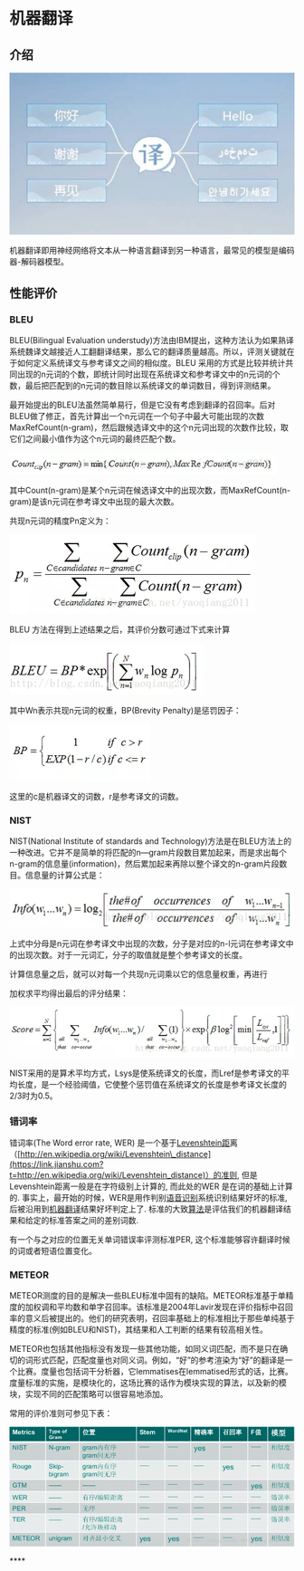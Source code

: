 # 机器翻译

## **介绍**

![](../../.gitbook/assets/image%20%2832%29.png)

机器翻译即用神经网络将文本从一种语言翻译到另一种语言，最常见的模型是编码器-解码器模型。

## 性能评价

### BLEU

BLEU\(Bilingual Evaluation understudy\)方法由IBM提出，这种方法认为如果熟译系统魏译文越接近人工翻翻译结果，那么它的翻译质量越高。所以，评测关键就在于如何定义系统译文与参考译文之间的相似度。BLEU 采用的方式是比较并统计共同出现的n元词的个数，即统计同时出现在系统译文和参考译文中的n元词的个数，最后把匹配到的n元词的数目除以系统译文的单词数目，得到评测结果。

最开始提出的BLEU法虽然简单易行，但是它没有考虑到翻译的召回率。后对BLEU做了修正，首先计算出一个n元词在一个句子中最大可能出现的次数MaxRefCount\(n-gram\)，然后跟候选译文中的这个n元词出现的次数作比较，取它们之间最小值作为这个n元词的最终匹配个数。

![](../../.gitbook/assets/image%20%285%29.png)

其中Count\(n-gram\)是某个n元词在候选译文中的出现次数，而MaxRefCount\(n-gram\)是该n元词在参考译文中出现的最大次数。

共现n元词的精度Pn定义为：

![](../../.gitbook/assets/image%20%28140%29.png)

BLEU 方法在得到上述结果之后，其评价分数可通过下式来计算

![](../../.gitbook/assets/image%20%2827%29.png)

其中Wn表示共现n元词的权重，BP\(Brevity Penalty\)是惩罚因子：

![](../../.gitbook/assets/image%20%2826%29.png)

这里的c是机器译文的词数，r是参考译文的词数。

###  **NIST**

NIST\(National Institute of standards and Technology\)方法是在BLEU方法上的一种改进。它并不是简单的将匹配的n—gram片段数目累加起来，而是求出每个n-gram的信息量\(information\)，然后累加起来再除以整个译文的n-gram片段数目。信息量的计算公式是：

![](../../.gitbook/assets/image%20%2855%29.png)

上式中分母是n元词在参考译文中出现的次数，分子是对应的n-l元词在参考译文中的出现次数。对于一元词汇，分子的取值就是整个参考译文的长度。

计算信息量之后，就可以对每一个共现n元词乘以它的信息量权重，再进行

加权求平均得出最后的评分结果：

![](../../.gitbook/assets/image%20%28125%29.png)

NIST采用的是算术平均方式，Lsys是使系统译文的长度，而Lref是参考译文的平均长度，是一个经验阈值，它使整个惩罚值在系统译文的长度是参考译文长度的2/3时为0.5。

###  **错词率**

错词率\(The Word error rate, WER\) 是一个基于[Levenshtein距](https://link.jianshu.com?t=http://en.wikipedia.org/wiki/Levenshtein_distance)离（[http://en.wikipedia.org/wiki/Levenshtein\_distance](https://link.jianshu.com?t=http://en.wikipedia.org/wiki/Levenshtein_distance)）的准则, 但是Levenshtein距离一般是在字符级别上计算的, 而此处的WER 是在词的基础上计算的. 事实上，最开始的时候，WER是用作判别[语音识别](https://link.jianshu.com?t=http://lib.csdn.net/base/vras)系统识别结果好坏的标准, 后被沿用到[机器翻译](https://link.jianshu.com?t=http://lib.csdn.net/base/machinetranslation)结果好坏判定上了. 标准的大致[算法](https://link.jianshu.com?t=http://lib.csdn.net/base/datastructure)是评估我们的机器翻译结果和给定的标准答案之间的差别词数.

有一个与之对应的位置无关单词错误率评测标准PER, 这个标准能够容许翻译时候的词或者短语位置变化。

### **METEOR**

METEOR测度的目的是解决一些BLEU标准中固有的缺陷。METEOR标准基于单精度的加权调和平均数和单字召回率。该标准是2004年Lavir发现在评价指标中召回率的意义后被提出的。他们的研究表明，召回率基础上的标准相比于那些单纯基于精度的标准\(例如BLEU和NIST\)，其结果和人工判断的结果有较高相关性。

METEOR也包括其他指标没有发现一些其他功能，如同义词匹配，而不是只在确切的词形式匹配，匹配度量也对同义词。例如，“好”的参考渲染为“好”的翻译是一个比赛。度量也包括词干分析器，它lemmatises在lemmatised形式的话，比赛。度量标准的实施，是模块化的，这场比赛的话作为模块实现的算法，以及新的模块，实现不同的匹配策略可以很容易地添加。  
  
常用的评价准则可参见下表：

![](../../.gitbook/assets/image%20%2895%29.png)

\*\*\*\*

